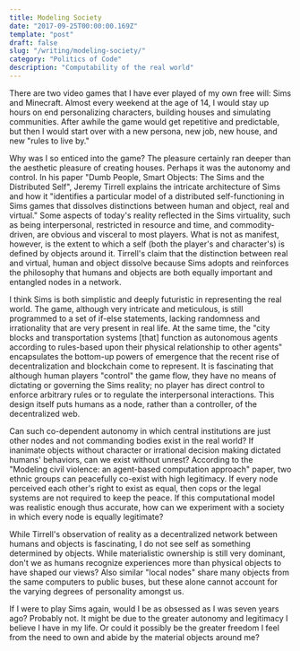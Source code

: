 ```yaml
---
title: Modeling Society
date: "2017-09-25T00:00:00.169Z"
template: "post"
draft: false
slug: "/writing/modeling-society/"
category: "Politics of Code"
description: "Computability of the real world"
---
```


There are two video games that I have ever played of my own free will: Sims and Minecraft. Almost every weekend at the age of 14, I would stay up hours on end personalizing characters, building houses and simulating communities. After awhile the game would get repetitive and predictable, but then I would start over with a new persona, new job, new house, and new "rules to live by."

Why was I so enticed into the game? The pleasure certainly ran deeper than the aesthetic pleasure of creating houses. Perhaps it was the autonomy and control. In his paper "Dumb People, Smart Objects: The Sims and the Distributed Self", Jeremy Tirrell explains the intricate architecture of Sims and how it "identifies a particular model of a distributed self-functioning in Sims games that dissolves distinctions between human and object, real and virtual." Some aspects of today's reality reflected in the Sims virtuality, such as being interpersonal, restricted in resource and time, and commodity-driven, are obvious and visceral to most players. What is not as manifest, however, is the extent to which a self (both the player's and character's) is defined by objects around it. Tirrell's claim that the distinction between real and virtual, human and object dissolve because Sims adopts and reinforces the philosophy that humans and objects are both equally important and entangled nodes in a network.

I think Sims is both simplistic and deeply futuristic in representing the real world. The game, although very intricate and meticulous, is still programmed to a set of if-else statements, lacking randomness and irrationality that are very present in real life. At the same time, the "city blocks and transportation systems [that] function as autonomous agents according to rules-based upon their physical relationship to other agents" encapsulates the bottom-up powers of emergence that the recent rise of decentralization and blockchain come to represent. It is fascinating that although human players "control" the game flow, they have no means of dictating or governing the Sims reality; no player has direct control to enforce arbitrary rules or to regulate the interpersonal interactions. This design itself puts humans as a node, rather than a controller, of the decentralized web.

Can such co-dependent autonomy in which central institutions are just other nodes and not commanding bodies exist in the real world? If inanimate objects without character or irrational decision making dictated humans' behaviors, can we exist without unrest? According to the "Modeling civil violence: an agent-based computation approach" paper, two ethnic groups can peacefully co-exist with high legitimacy. If every node perceived each other's right to exist as equal, then cops or the legal systems are not required to keep the peace. If this computational model was realistic enough thus accurate, how can we experiment with a society in which every node is equally legitimate?

While Tirrell's observation of reality as a decentralized network between humans and objects is fascinating, I do not see self as something determined by objects. While materialistic ownership is still very dominant, don't we as humans recognize experiences more than physical objects to have shaped our views? Also similar "local nodes" share many objects from the same computers to public buses, but these alone cannot account for the varying degrees of personality amongst us.

If I were to play Sims again, would I be as obsessed as I was seven years ago? Probably not. It might be due to the greater autonomy and legitimacy I believe I have in my life. Or could it possibly be the greater freedom I feel from the need to own and abide by the material objects around me?